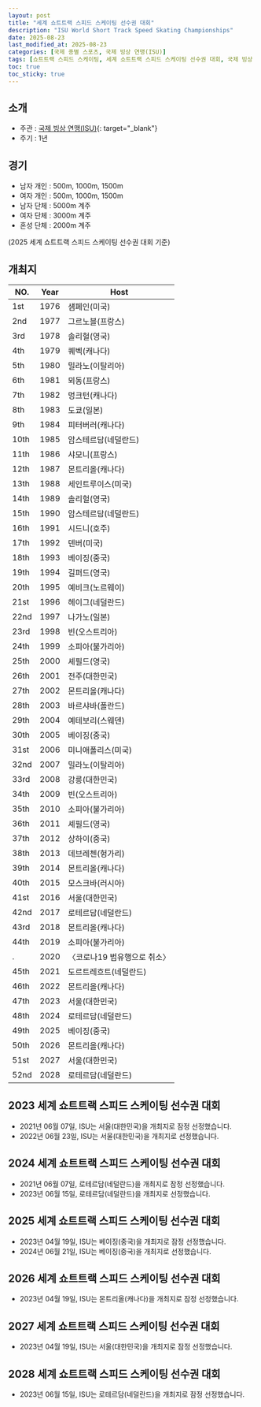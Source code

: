```yaml
---
layout: post
title: "세계 쇼트트랙 스피드 스케이팅 선수권 대회"
description: "ISU World Short Track Speed Skating Championships"
date: 2025-08-23
last_modified_at: 2025-08-23
categories: [국제 종별 스포츠, 국제 빙상 연맹(ISU)]
tags: [쇼트트랙 스피드 스케이팅, 세계 쇼트트랙 스피드 스케이팅 선수권 대회, 국제 빙상 연맹, ISU]
toc: true
toc_sticky: true
---
```

## 소개
* 주관 : [국제 빙상 연맹(ISU)](https://www.isu.org/){: target="_blank"}
* 주기 : 1년

## 경기
* 남자 개인 : 500m, 1000m, 1500m
* 여자 개인 : 500m, 1000m, 1500m
* 남자 단체 : 5000m 계주
* 여자 단체 : 3000m 계주
* 혼성 단체 : 2000m 계주

(2025 세계 쇼트트랙 스피드 스케이팅 선수권 대회 기준)

## 개최지

<html>
    <head>
        <meta charset="UTF-8">
    </head>
    <body>
        <table>
            <thead>
                <tr class="header-row">
                    <th class="col-no">NO.</th>
                    <th class="col-year">Year</th>
                    <th class="col-host">Host</th>
                </tr>
            </thead>
            <tbody>
                <tr>
                    <td>1st</td>
                    <td>1976</td>
                    <td>섐페인(미국)</td>
                </tr>
                <tr>
                    <td>2nd</td>
                    <td>1977</td>
                    <td>그르노블(프랑스)</td>
                </tr>
                <tr>
                    <td>3rd</td>
                    <td>1978</td>
                    <td>솔리헐(영국)</td>
                </tr>
                <tr>
                    <td>4th</td>
                    <td>1979</td>
                    <td>퀘벡(캐나다)</td>
                </tr>
                <tr>
                    <td>5th</td>
                    <td>1980</td>
                    <td>밀라노(이탈리아)</td>
                </tr>
                <tr>
                    <td>6th</td>
                    <td>1981</td>
                    <td>뫼동(프랑스)</td>
                </tr>
                <tr>
                    <td>7th</td>
                    <td>1982</td>
                    <td>멍크턴(캐나다)</td>
                </tr>
                <tr>
                    <td>8th</td>
                    <td>1983</td>
                    <td>도쿄(일본)</td>
                </tr>
                <tr>
                    <td>9th</td>
                    <td>1984</td>
                    <td>피터버러(캐나다)</td>
                </tr>
                <tr>
                    <td>10th</td>
                    <td>1985</td>
                    <td>암스테르담(네덜란드)</td>
                </tr>
                <tr>
                    <td>11th</td>
                    <td>1986</td>
                    <td>샤모니(프랑스)</td>
                </tr>
                <tr>
                    <td>12th</td>
                    <td>1987</td>
                    <td>몬트리올(캐나다)</td>
                </tr>
                <tr>
                    <td>13th</td>
                    <td>1988</td>
                    <td>세인트루이스(미국)</td>
                </tr>
                <tr>
                    <td>14th</td>
                    <td>1989</td>
                    <td>솔리헐(영국)</td>
                </tr>
                <tr>
                    <td>15th</td>
                    <td>1990</td>
                    <td>암스테르담(네덜란드)</td>
                </tr>
                <tr>
                    <td>16th</td>
                    <td>1991</td>
                    <td>시드니(호주)</td>
                </tr>
                <tr>
                    <td>17th</td>
                    <td>1992</td>
                    <td>덴버(미국)</td>
                </tr>
                <tr>
                    <td>18th</td>
                    <td>1993</td>
                    <td>베이징(중국)</td>
                </tr>
                <tr>
                    <td>19th</td>
                    <td>1994</td>
                    <td>길퍼드(영국)</td>
                </tr>
                <tr>
                    <td>20th</td>
                    <td>1995</td>
                    <td>예비크(노르웨이)</td>
                </tr>
                <tr>
                    <td>21st</td>
                    <td>1996</td>
                    <td>헤이그(네덜란드)</td>
                </tr>
                <tr>
                    <td>22nd</td>
                    <td>1997</td>
                    <td>나가노(일본)</td>
                </tr>
                <tr>
                    <td>23rd</td>
                    <td>1998</td>
                    <td>빈(오스트리아)</td>
                </tr>
                <tr>
                    <td>24th</td>
                    <td>1999</td>
                    <td>소피아(불가리아)</td>
                </tr>
                <tr>
                    <td>25th</td>
                    <td>2000</td>
                    <td>셰필드(영국)</td>
                </tr>
                <tr class="korea-host-bg">
                    <td><span class="korea-host">26th</span></td>
                    <td><span class="korea-host">2001</span></td>
                    <td><span class="korea-host">전주(대한민국)</span></td>
                </tr>
                <tr>
                    <td>27th</td>
                    <td>2002</td>
                    <td>몬트리올(캐나다)</td>
                </tr>
                <tr>
                    <td>28th</td>
                    <td>2003</td>
                    <td>바르샤바(폴란드)</td>
                </tr>
                <tr>
                    <td>29th</td>
                    <td>2004</td>
                    <td>예테보리(스웨덴)</td>
                </tr>
                <tr>
                    <td>30th</td>
                    <td>2005</td>
                    <td>베이징(중국)</td>
                </tr>
                <tr>
                    <td>31st</td>
                    <td>2006</td>
                    <td>미니애폴리스(미국)</td>
                </tr>
                <tr>
                    <td>32nd</td>
                    <td>2007</td>
                    <td>밀라노(이탈리아)</td>
                </tr>
                <tr class="korea-host-bg">
                    <td><span class="korea-host">33rd</span></td>
                    <td><span class="korea-host">2008</span></td>
                    <td><span class="korea-host">강릉(대한민국)</span></td>
                </tr>
                <tr>
                    <td>34th</td>
                    <td>2009</td>
                    <td>빈(오스트리아)</td>
                </tr>
                <tr>
                    <td>35th</td>
                    <td>2010</td>
                    <td>소피아(불가리아)</td>
                </tr>
                <tr>
                    <td>36th</td>
                    <td>2011</td>
                    <td>셰필드(영국)</td>
                </tr>
                <tr>
                    <td>37th</td>
                    <td>2012</td>
                    <td>상하이(중국)</td>
                </tr>
                <tr>
                    <td>38th</td>
                    <td>2013</td>
                    <td>데브레첸(헝가리)</td>
                </tr>
                <tr>
                    <td>39th</td>
                    <td>2014</td>
                    <td>몬트리올(캐나다)</td>
                </tr>
                <tr>
                    <td>40th</td>
                    <td>2015</td>
                    <td>모스크바(러시아)</td>
                </tr>
                <tr class="korea-host-bg">
                    <td><span class="korea-host">41st</span></td>
                    <td><span class="korea-host">2016</span></td>
                    <td><span class="korea-host">서울(대한민국)</span></td>
                </tr>
                <tr>
                    <td>42nd</td>
                    <td>2017</td>
                    <td>로테르담(네덜란드)</td>
                </tr>
                <tr>
                    <td>43rd</td>
                    <td>2018</td>
                    <td>몬트리올(캐나다)</td>
                </tr>
                <tr>
                    <td>44th</td>
                    <td>2019</td>
                    <td>소피아(불가리아)</td>
                </tr>
                <tr>
                    <td>.</td>
                    <td>2020</td>
                    <td>〈코로나19 범유행으로 취소〉</td>
                </tr>
                <tr>
                    <td>45th</td>
                    <td>2021</td>
                    <td>도르트레흐트(네덜란드)</td>
                </tr>
                <tr>
                    <td>46th</td>
                    <td>2022</td>
                    <td>몬트리올(캐나다)</td>
                </tr>
                <tr class="korea-host-bg">
                    <td><span class="korea-host">47th</span></td>
                    <td><span class="korea-host">2023</span></td>
                    <td><span class="korea-host">서울(대한민국)</span></td>
                </tr>
                <tr>
                    <td>48th</td>
                    <td>2024</td>
                    <td>로테르담(네덜란드)</td>
                </tr>
                <tr>
                    <td>49th</td>
                    <td>2025</td>
                    <td>베이징(중국)</td>
                </tr>
                <tr>
                    <td>50th</td>
                    <td>2026</td>
                    <td>몬트리올(캐나다)</td>
                </tr>
                <tr class="korea-host-bg">
                    <td><span class="korea-host">51st</span></td>
                    <td><span class="korea-host">2027</span></td>
                    <td><span class="korea-host">서울(대한민국)</span></td>
                </tr>
                <tr>
                    <td>52nd</td>
                    <td>2028</td>
                    <td>로테르담(네덜란드)</td>
                </tr>
            </tbody>
        </table>
    </body>
</html>

## 2023 세계 쇼트트랙 스피드 스케이팅 선수권 대회
* 2021년 06월 07일, ISU는 <span class="korea-host">서울(대한민국)</span>을 개최지로 잠정 선정했습니다.
* 2022년 06월 23일, ISU는 <span class="korea-host">서울(대한민국)</span>을 개최지로 선정했습니다.

## 2024 세계 쇼트트랙 스피드 스케이팅 선수권 대회
* 2021년 06월 07일, <span class="foreign-host">로테르담(네덜란드)</span>을 개최지로 잠정 선정했습니다.
* 2023년 06월 15일, <span class="foreign-host">로테르담(네덜란드)</span>을 개최지로 선정했습니다.

## 2025 세계 쇼트트랙 스피드 스케이팅 선수권 대회
* 2023년 04월 19일, ISU는 <span class="foreign-host">베이징(중국)</span>을 개최지로 잠정 선정했습니다.
* 2024년 06월 21일, ISU는 <span class="foreign-host">베이징(중국)</span>을 개최지로 선정했습니다.

## 2026 세계 쇼트트랙 스피드 스케이팅 선수권 대회
* 2023년 04월 19일, ISU는 <span class="foreign-host">몬트리올(캐나다)</span>을 개최지로 잠정 선정했습니다.

## 2027 세계 쇼트트랙 스피드 스케이팅 선수권 대회
* 2023년 04월 19일, ISU는 <span class="korea-host">서울(대한민국)</span>을 개최지로 잠정 선정했습니다.

## 2028 세계 쇼트트랙 스피드 스케이팅 선수권 대회
* 2023년 06월 15일, ISU는 <span class="foreign-host">로테르담(네덜란드)</span>을 개최지로 잠정 선정했습니다.
